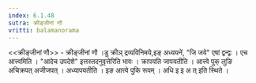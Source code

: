 ```yaml
---
index: 6.1.48
sutra: क्रीङ्जीनां णौ
vritti: balamanorama
---
```


<<क्रीङ्जीनां णौ>> - क्रीङ्जीनां णौ ।डु क्रीञ् द्रव्यविनिमये,इङ् अध्ययने॑, "जि जये" एषां द्वन्द्वः । एच आत्त्वमिति । "आदेच उपदेशे" इत्तस्तदनुवृत्तेरिति भावः । क्रापयति जापयतीति । आत्त्वे पुक् लुङि अचिक्रपत् अजीजपत् । अध्यापयतीति । इङ आत्त्वे पुकि रूपम् । अधि इ इ अ त् इति स्थिते ।